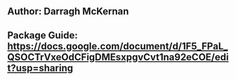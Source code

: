 ## Author: Darragh McKernan
## Package Guide: https://docs.google.com/document/d/1F5_FPaL_QSOCTrVxeOdCFigDMEsxpgvCvt1na92eCOE/edit?usp=sharing

